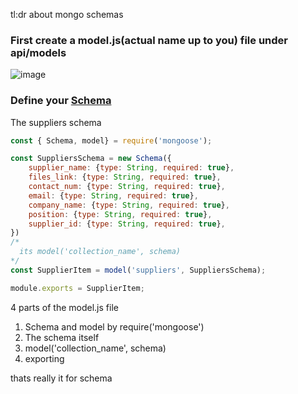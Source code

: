 tl:dr about mongo schemas

### First create a model.js(actual name up to you) file under api/models
![image](https://cdn.discordapp.com/attachments/694235353191809096/802898145457471488/unknown.png)

### Define your [Schema](https://docs.mongodb.com/realm/mongodb/document-schemas) 
The suppliers schema
```javascript
const { Schema, model} = require('mongoose');

const SuppliersSchema = new Schema({
    supplier_name: {type: String, required: true}, 
    files_link: {type: String, required: true}, 
    contact_num: {type: String, required: true}, 
    email: {type: String, required: true}, 
    company_name: {type: String, required: true}, 
    position: {type: String, required: true},
    supplier_id: {type: String, required: true}, 
})
/*
  its model('collection_name', schema)
*/
const SupplierItem = model('suppliers', SuppliersSchema);

module.exports = SupplierItem;
```

4 parts of the model.js file

1. Schema and model by require('mongoose')
2. The schema itself
3. model('collection_name', schema)
4. exporting

thats really it for schema
